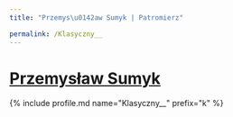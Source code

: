 ```yaml
---
title: "Przemys\u0142aw Sumyk | Patromierz"

permalink: /Klasyczny__
---
```


# [Przemysław Sumyk](https://patronite.pl/Klasyczny__)

{% include profile.md name="Klasyczny__" prefix="k" %}
